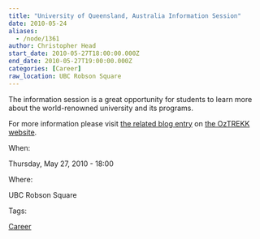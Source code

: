 ```yaml
---
title: "University of Queensland, Australia Information Session"
date: 2010-05-24
aliases:
  - /node/1361
author: Christopher Head
start_date: 2010-05-27T18:00:00.000Z
end_date: 2010-05-27T19:00:00.000Z
categories: [Career]
raw_location: UBC Robson Square
---
```


The information session is a great opportunity for students to learn more about the world-renowned university and its programs.

For more information please visit [the related blog entry](http://oztrekk.com/blog/?p=1143) on [the OzTREKK website](http://oztrekk.com/).

When: 

Thursday, May 27, 2010 - 18:00

Where: 

UBC Robson Square

Tags: 

[Career](/career)
